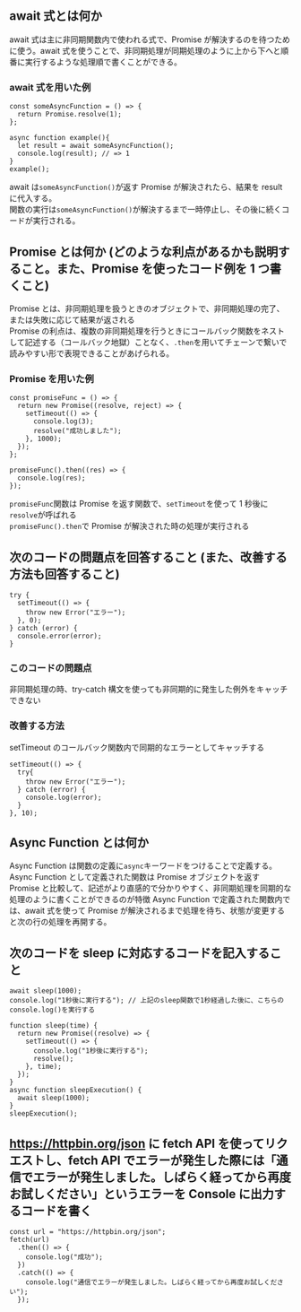 ## await 式とは何か

await 式は主に非同期関数内で使われる式で、Promise が解決するのを待つために使う。await 式を使うことで、非同期処理が同期処理のように上から下へと順番に実行するような処理順で書くことができる。

### await 式を用いた例

```
const someAsyncFunction = () => {
  return Promise.resolve(1);
};

async function example(){
  let result = await someAsyncFunction();
  console.log(result); // => 1
}
example();
```

await は`someAsyncFunction()`が返す Promise が解決されたら、結果を result に代入する。  
関数の実行は`someAsyncFunction()`が解決するまで一時停止し、その後に続くコードが実行される。

## Promise とは何か (どのような利点があるかも説明すること。また、Promise を使ったコード例を 1 つ書くこと)

Promise とは、非同期処理を扱うときのオブジェクトで、非同期処理の完了、または失敗に応じて結果が返される  
Promise の利点は、複数の非同期処理を行うときにコールバック関数をネストして記述する（コールバック地獄）ことなく、`.then`を用いてチェーンで繋いで読みやすい形で表現できることがあげられる。

### Promise を用いた例

```
const promiseFunc = () => {
  return new Promise((resolve, reject) => {
    setTimeout(() => {
      console.log(3);
      resolve("成功しました");
    }, 1000);
  });
};

promiseFunc().then((res) => {
  console.log(res);
});

```

`promiseFunc`関数は Promise を返す関数で、`setTimeout`を使って 1 秒後に`resolve`が呼ばれる  
`promiseFunc().then`で Promise が解決された時の処理が実行される

## 次のコードの問題点を回答すること (また、改善する方法も回答すること)

```
try {
  setTimeout(() => {
    throw new Error("エラー");
  }, 0);
} catch (error) {
  console.error(error);
}

```

### このコードの問題点

非同期処理の時、try-catch 構文を使っても非同期的に発生した例外をキャッチできない

### 改善する方法

setTimeout のコールバック関数内で同期的なエラーとしてキャッチする

```
setTimeout(() => {
  try{
    throw new Error("エラー");
  } catch (error) {
    console.log(error);
  }
}, 10);
```

## Async Function とは何か

Async Function は関数の定義に`async`キーワードをつけることで定義する。Async Function として定義された関数は Promise オブジェクトを返す  
Promise と比較して、記述がより直感的で分かりやすく、非同期処理を同期的な処理のように書くことができるのが特徴
Async Function で定義された関数内では、await 式を使って Promise が解決されるまで処理を待ち、状態が変更すると次の行の処理を再開する。

## 次のコードを sleep に対応するコードを記入すること

```
await sleep(1000);
console.log("1秒後に実行する"); // 上記のsleep関数で1秒経過した後に、こちらのconsole.log()を実行する
```

```
function sleep(time) {
  return new Promise((resolve) => {
    setTimeout(() => {
      console.log("1秒後に実行する");
      resolve();
    }, time);
  });
}
async function sleepExecution() {
  await sleep(1000);
}
sleepExecution();
```

## https://httpbin.org/json に fetch API を使ってリクエストし、fetch API でエラーが発生した際には「通信でエラーが発生しました。しばらく経ってから再度お試しください」というエラーを Console に出力するコードを書く

```
const url = "https://httpbin.org/json";
fetch(url)
  .then(() => {
    console.log("成功");
  })
  .catch(() => {
    console.log("通信でエラーが発生しました。しばらく経ってから再度お試しください");
  });
```
